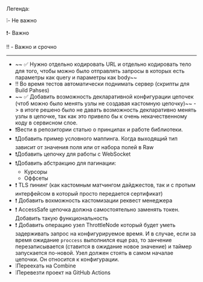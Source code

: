Легенда:

❕- Не важно

❗️- Важно

‼️ - Важно и срочно

---

- ~~ ✅ Нужно отдельно кодировать URL и отдельно кодировать тело для того, чтобы можно было отправлять запросы в которых есть параметры как query и параметры как body~~
- ‼️ Во время тестов автоматически поднимать сервер (скрипты для Build Pahses)
- ~~ ✅ Добавить возможность декларативной конфигурации цепочек (чтоб можно было менять узлы не создавая кастомную цепочку)~~ -> в итоге решено было не давать возможность декларативно менять узлы в цепочке, так как это привело бы к очень некачественному коду в сервисном слое.
- ❗️Вести в репозитории статью о принципах и работе библиотеки.
- ❗️Добавить пример условного маппинга. Когда выходящий тип зависит от значения поля или от набора полей в Raw
- ❗️Добавить цепочку для работы с WebSocket
- ❗️Добавить абстракцию для пагинации:
    - Курсоры
    - Оффсеты
- ❗ TLS пининг (как кастомным матчингом дайджестов, так и с протым интерфейсом в который просто передается сертификат)
- ❗ Добавить вохможность кастомизации реквест менеджера
- ❗ AccessSafe цепочка должна самостоятельно заменять токен. Добавить такую функциональность
- ❗ Добавить операцию узел ThrottleNode который будет уметь задерживать запрос на конфигурируемое время. И в случае, если за время ожидание `proccess` выполнился еще раз, то занчение перезаписывается (ставится в ожидание новое значение) и таймер запускается по-новой. Узел должен стоять в самом началае цепочки. Он относится к конфигурации. 
- ❕Переехать на Combine
- ❕Перевезти проект на GitHub Actions